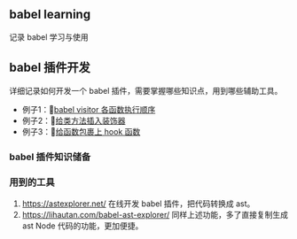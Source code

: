 ## babel learning

记录 babel 学习与使用

## babel 插件开发

详细记录如何开发一个 babel 插件，需要掌握哪些知识点，用到哪些辅助工具。


- 例子1：[babel visitor 各函数执行顺序](./example/01_sequence/README.md)
- 例子2：[给类方法插入装饰器](./example/02_insert_decorators/README.md)
- 例子3：[给函数包裹上 hook 函数](./example/03_wrap_function/README.md)

### babel 插件知识储备


### 用到的工具

1. https://astexplorer.net/ 在线开发 babel 插件，把代码转换成 ast。
2. https://lihautan.com/babel-ast-explorer/ 同样上述功能，多了直接复制生成 ast Node 代码的功能，更加便捷。
